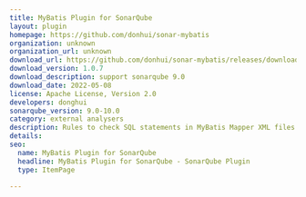 ```yaml
---
title: MyBatis Plugin for SonarQube
layout: plugin
homepage: https://github.com/donhui/sonar-mybatis
organization: unknown
organization_url: unknown
download_url: https://github.com/donhui/sonar-mybatis/releases/download/1.0.7/sonar-mybatis-plugin-1.0.7.jar
download_version: 1.0.7
download_description: support sonarqube 9.0
download_date: 2022-05-08
license: Apache License, Version 2.0
developers: donghui
sonarqube_version: 9.0-10.0
category: external analysers
description: Rules to check SQL statements in MyBatis Mapper XML files.
details: 
seo:
  name: MyBatis Plugin for SonarQube
  headline: MyBatis Plugin for SonarQube - SonarQube Plugin
  type: ItemPage

---
```

